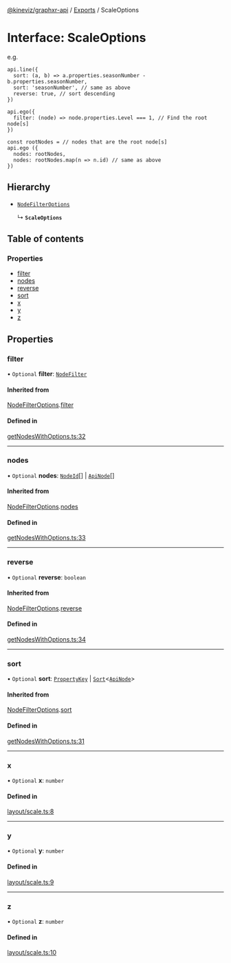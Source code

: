 [@kineviz/graphxr-api](../README.md) / [Exports](../modules.md) / ScaleOptions

# Interface: ScaleOptions

e.g.

```
api.line({
  sort: (a, b) => a.properties.seasonNumber - b.properties.seasonNumber,
  sort: 'seasonNumber', // same as above
  reverse: true, // sort descending
})

api.ego({
  filter: (node) => node.properties.Level === 1, // Find the root node[s]
})

const rootNodes = // nodes that are the root node[s]
api.ego ({
  nodes: rootNodes,
  nodes: rootNodes.map(n => n.id) // same as above
})
```

## Hierarchy

- [`NodeFilterOptions`](NodeFilterOptions.md)

  ↳ **`ScaleOptions`**

## Table of contents

### Properties

- [filter](ScaleOptions.md#filter)
- [nodes](ScaleOptions.md#nodes)
- [reverse](ScaleOptions.md#reverse)
- [sort](ScaleOptions.md#sort)
- [x](ScaleOptions.md#x)
- [y](ScaleOptions.md#y)
- [z](ScaleOptions.md#z)

## Properties

### filter

• `Optional` **filter**: [`NodeFilter`](../modules.md#nodefilter)

#### Inherited from

[NodeFilterOptions](NodeFilterOptions.md).[filter](NodeFilterOptions.md#filter)

#### Defined in

[getNodesWithOptions.ts:32](https://bitbucket.org/kineviz/graphxr-api/src/c752a8c/src/getNodesWithOptions.ts#lines-32)

___

### nodes

• `Optional` **nodes**: [`NodeId`](../modules.md#nodeid)[] \| [`ApiNode`](../classes/ApiNode.md)[]

#### Inherited from

[NodeFilterOptions](NodeFilterOptions.md).[nodes](NodeFilterOptions.md#nodes)

#### Defined in

[getNodesWithOptions.ts:33](https://bitbucket.org/kineviz/graphxr-api/src/c752a8c/src/getNodesWithOptions.ts#lines-33)

___

### reverse

• `Optional` **reverse**: `boolean`

#### Inherited from

[NodeFilterOptions](NodeFilterOptions.md).[reverse](NodeFilterOptions.md#reverse)

#### Defined in

[getNodesWithOptions.ts:34](https://bitbucket.org/kineviz/graphxr-api/src/c752a8c/src/getNodesWithOptions.ts#lines-34)

___

### sort

• `Optional` **sort**: [`PropertyKey`](../modules.md#propertykey) \| [`Sort`](../modules.md#sort)<[`ApiNode`](../classes/ApiNode.md)\>

#### Inherited from

[NodeFilterOptions](NodeFilterOptions.md).[sort](NodeFilterOptions.md#sort)

#### Defined in

[getNodesWithOptions.ts:31](https://bitbucket.org/kineviz/graphxr-api/src/c752a8c/src/getNodesWithOptions.ts#lines-31)

___

### x

• `Optional` **x**: `number`

#### Defined in

[layout/scale.ts:8](https://bitbucket.org/kineviz/graphxr-api/src/c752a8c/src/layout/scale.ts#lines-8)

___

### y

• `Optional` **y**: `number`

#### Defined in

[layout/scale.ts:9](https://bitbucket.org/kineviz/graphxr-api/src/c752a8c/src/layout/scale.ts#lines-9)

___

### z

• `Optional` **z**: `number`

#### Defined in

[layout/scale.ts:10](https://bitbucket.org/kineviz/graphxr-api/src/c752a8c/src/layout/scale.ts#lines-10)
